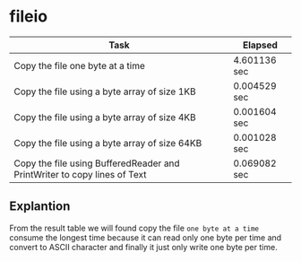 # fileio

|                Task                         |    Elapsed   |
|---------------------------------------------|--------------|
|Copy the file one byte at a time             | 4.601136 sec |
|Copy the file using a byte array of size 1KB | 0.004529 sec |
|Copy the file using a byte array of size 4KB | 0.001604 sec |
|Copy the file using a byte array of size 64KB| 0.001028 sec
|Copy the file using BufferedReader and PrintWriter to copy lines of Text | 0.069082 sec |

## Explantion

From the result table we will found copy the file `one byte at a time` consume the longest time because it can read only one byte per time and convert to ASCII character and finally it just only write one byte per time.
